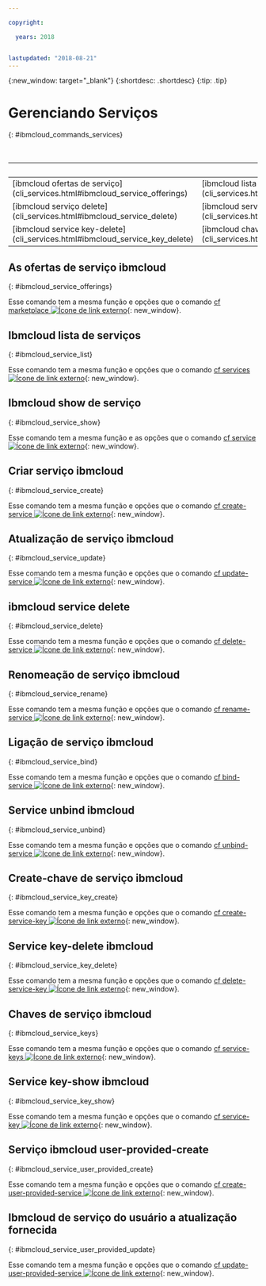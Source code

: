 ```yaml
---

copyright:

  years: 2018


lastupdated: "2018-08-21"
---
```


{:new_window: target="_blank"}
{:shortdesc: .shortdesc}
{:tip: .tip}

# Gerenciando Serviços
{: #ibmcloud_commands_services}

<table summary="Comandos ibmcloud que podem ser usados para gerenciar serviços do {{site.data.keyword.Bluemix_notm}}.">
<caption>Tabela 1. Comandos para gerenciamento de serviços do {{site.data.keyword.Bluemix_notm}}</caption>
 <thead>
 <th colspan="5">Comandos para gerenciar serviços do {{site.data.keyword.Bluemix_notm}}</th>
 </thead>
 <tbody>
 <tr>
 <td>[ibmcloud ofertas de serviço](cli_services.html#ibmcloud_service_offerings)</td>
 <td>[ibmcloud lista de serviços](cli_services.html#ibmcloud_service_list)</td>
 <td>[ibmcloud serviço show](cli_services.html#ibmcloud_service_show)</td>
 <td>[ibmcloud serviço criar](cli_services.html#ibmcloud_service_create)</td>
 <td>[ibmcloud serviço de atualização](cli_services.html#ibmcloud_service_update)</td>
 </tr>
 <tr>
 <td>[ibmcloud serviço delete](cli_services.html#ibmcloud_service_delete)</td>
 <td>[ibmcloud serviço rename](cli_services.html#ibmcloud_service_rename)</td>
 <td>[ibmcloud serviço bind](cli_services.html#ibmcloud_service_bind)</td>
 <td>[Service unbind ibmcloud](cli_services.html#ibmcloud_service_unbind)</td>
 <td>[ibmcloud service key-create](cli_services.html#ibmcloud_service_key_create)</td>
 </tr>
 <tr>
 <td>[ibmcloud service key-delete](cli_services.html#ibmcloud_service_key_delete)</td>
 <td>[ibmcloud chaves de serviço](cli_services.html#ibmcloud_service_keys)</td>
 <td>[ibmcloud service key-show](cli_services.html#ibmcloud_service_key_show)</td>
 <td>[serviço ibmcloud user-provided-create](cli_services.html#ibmcloud_service_user_provided_create)</td>
 <td>[serviço ibmcloud user-provided-update](cli_services.html#ibmcloud_service_user_provided_update)</td>
 </tr>
  </tbody>
 </table>

 ## As ofertas de serviço ibmcloud
{: #ibmcloud_service_offerings}


Esse comando tem a mesma função e opções que o comando [cf marketplace ![Ícone de link externo](../../../icons/launch-glyph.svg)](http://cli.cloudfoundry.org/en-US/cf/marketplace.html){: new_window}.

## Ibmcloud lista de serviços
{: #ibmcloud_service_list}

Esse comando tem a mesma função e opções que o comando [cf services ![Ícone de link externo](../../../icons/launch-glyph.svg)](http://cli.cloudfoundry.org/en-US/cf/services.html){: new_window}.

## Ibmcloud show de serviço
{: #ibmcloud_service_show}

Esse comando tem a mesma função e as opções que o comando [cf service ![Ícone de link externo](../../../icons/launch-glyph.svg)](http://cli.cloudfoundry.org/en-US/cf/service.html){: new_window}.

## Criar serviço ibmcloud
{: #ibmcloud_service_create}

Esse comando tem a mesma função e opções que o comando [cf create-service ![Ícone de link externo](../../../icons/launch-glyph.svg)](http://cli.cloudfoundry.org/en-US/cf/create-service.html){: new_window}.

## Atualização de serviço ibmcloud
{: #ibmcloud_service_update}

Esse comando tem a mesma função e opções que o comando [cf update-service ![Ícone de link externo](../../../icons/launch-glyph.svg)](http://cli.cloudfoundry.org/en-US/cf/update-service.html){: new_window}.

## ibmcloud service delete
{: #ibmcloud_service_delete}

Esse comando tem a mesma função e opções que o comando [cf delete-service ![Ícone de link externo](../../../icons/launch-glyph.svg)](http://cli.cloudfoundry.org/en-US/cf/delete-service.html){: new_window}.

## Renomeação de serviço ibmcloud
{: #ibmcloud_service_rename}

Esse comando tem a mesma função e opções que o comando [cf rename-service ![Ícone de link externo](../../../icons/launch-glyph.svg)](http://cli.cloudfoundry.org/en-US/cf/rename-service.html){: new_window}.

## Ligação de serviço ibmcloud
{: #ibmcloud_service_bind}

Esse comando tem a mesma função e opções que o comando [cf bind-service ![Ícone de link externo](../../../icons/launch-glyph.svg)](http://cli.cloudfoundry.org/en-US/cf/bind-service.html){: new_window}.

## Service unbind ibmcloud
{: #ibmcloud_service_unbind}

Esse comando tem a mesma função e opções que o comando [cf unbind-service ![Ícone de link externo](../../../icons/launch-glyph.svg)](http://cli.cloudfoundry.org/en-US/cf/unbind-service.html){: new_window}.

## Create-chave de serviço ibmcloud
{: #ibmcloud_service_key_create}

Esse comando tem a mesma função e opções que o comando [cf create-service-key ![Ícone de link externo](../../../icons/launch-glyph.svg)](http://cli.cloudfoundry.org/en-US/cf/create-service-key.html){: new_window}.

## Service key-delete ibmcloud
{: #ibmcloud_service_key_delete}

Esse comando tem a mesma função e opções que o comando [cf delete-service-key ![Ícone de link externo](../../../icons/launch-glyph.svg)](http://cli.cloudfoundry.org/en-US/cf/delete-service-key.html){: new_window}.

## Chaves de serviço ibmcloud
{: #ibmcloud_service_keys}

Esse comando tem a mesma função e opções que o comando [cf service-keys ![Ícone de link externo](../../../icons/launch-glyph.svg)](http://cli.cloudfoundry.org/en-US/cf/service-keys.html){: new_window}.

## Service key-show ibmcloud
{: #ibmcloud_service_key_show}

Esse comando tem a mesma função e opções que o comando [cf service-key ![Ícone de link externo](../../../icons/launch-glyph.svg)](http://cli.cloudfoundry.org/en-US/cf/service-key.html){: new_window}.

## Serviço ibmcloud user-provided-create
{: #ibmcloud_service_user_provided_create}

Esse comando tem a mesma função e opções que o comando [cf create-user-provided-service ![Ícone de link externo](../../../icons/launch-glyph.svg)](http://cli.cloudfoundry.org/en-US/cf/create-user-provided-service.html){: new_window}.

## Ibmcloud de serviço do usuário a atualização fornecida
{: #ibmcloud_service_user_provided_update}

Esse comando tem a mesma função e opções que o comando [cf update-user-provided-service ![Ícone de link externo](../../../icons/launch-glyph.svg)](http://cli.cloudfoundry.org/en-US/cf/update-user-provided-service.html){: new_window}.
